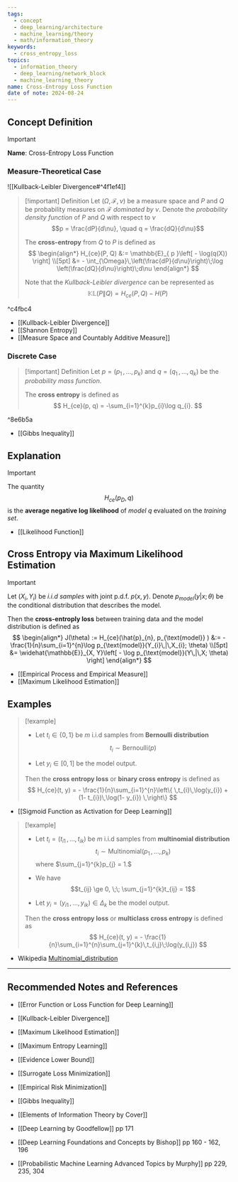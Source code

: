 ```yaml
---
tags:
  - concept
  - deep_learning/architecture
  - machine_learning/theory
  - math/information_theory
keywords:
  - cross_entropy_loss
topics:
  - information_theory
  - deep_learning/network_block
  - machine_learning_theory
name: Cross-Entropy Loss Function
date of note: 2024-08-24
---
```


## Concept Definition

>[!important]
>**Name**: Cross-Entropy Loss Function

### Measure-Theoretical Case

![[Kullback-Leibler Divergence#^4f1ef4]]


>[!important] Definition
>Let $(\Omega, \mathscr{F}, \nu)$ be a measure space and $P$ and  $Q$ be probability measures on $\mathscr{F}$ *dominated by* $\nu$. Denote the *probability density function* of $P$ and $Q$ with respect to $\nu$ $$p = \frac{dP}{d\nu}, \quad q = \frac{dQ}{d\nu}$$
>
>The **cross-entropy** from $Q$ to $P$ is defined as 
>$$
>\begin{align*}
>H_{ce}(P, Q) &:= \mathbb{E}_{ p }\left[  - \log(q(X)) \right] \\[5pt]
>&= - \int_{\Omega}\,\left(\frac{dP}{d\nu}\right)\;\log \left(\frac{dQ}{d\nu}\right)\;d\nu
\end{align*}
>$$
>
>Note that the *Kullback-Leibler divergence* can be represented as 
>$$
>\mathbb{KL}\left( P \left\|\right. Q \right) = H_{ce}(P, Q) - H(P)
>$$

^c4fbc4

- [[Kullback-Leibler Divergence]]
- [[Shannon Entropy]]
- [[Measure Space and Countably Additive Measure]]

### Discrete Case

>[!important] Definition
>Let $p = (p_{1} \,{,}\ldots{,}\,p_{k})$ and $q= (q_{1} \,{,}\ldots{,}\,q_{k})$ be the *probability mass function*. 
>
>The **cross entropy** is defined as 
>$$
>H_{ce}(p, q) = -\sum_{i=1}^{k}p_{i}\log q_{i}.
>$$ 

^8e6b5a

- [[Gibbs Inequality]]

## Explanation

>[!important]
>The quantity $$H_{ce}(p_{D}, q)$$ is the **average negative log likelihood** of *model* $q$ evaluated on the *training set*.

- [[Likelihood Function]]


## Cross Entropy via Maximum Likelihood Estimation

>[!important]
>Let $(X_{i}, Y_{i})$ be *i.i.d samples* with joint p.d.f. $p(x, y)$.  Denote $p_{model}(y|x; \theta)$ be the conditional distribution that describes the model.  
>
>Then the **cross-entroply loss** between training data and the model distribution is defined as 
>$$
>\begin{align*}
>J(\theta) := H_{ce}(\hat{p}_{n}, p_{\text{model}} ) &:= -\frac{1}{n}\sum_{i=1}^{n}\log p_{\text{model}}(Y_{i}\,|\,X_{i}; \theta) \\[5pt]
>&= \widehat{\mathbb{E}}_{X, Y}\left[ - \log p_{\text{model}}(Y\,|\,X; \theta)  \right]
>\end{align*}
>$$

- [[Empirical Process and Empirical Measure]]
- [[Maximum Likelihood Estimation]]

## Examples

>[!example]
>- Let $t_{i} \in \{ 0, 1 \}$ be $m$ i.i.d samples from **Bernoulli distribution** $$t_{i} \sim \text{Bernoulli}(p)$$
>
>  
>- Let $y_{i} \in [0, 1]$ be the model output.
>
>Then the **cross entropy loss** or **binary cross entropy** is defined as
>$$
>H_{ce}(t, y) = - \frac{1}{n}\sum_{i=1}^{n}\left\{ \,t_{i}\,\log(y_{i}) + (1- t_{i})\,\log(1- y_{i}) \,\right\} 
>$$

- [[Sigmoid Function as Activation for Deep Learning]]


>[!example]
>- Let $t_{i} = (t_{i1} \,{,}\ldots{,}\,t_{ik})$ be $m$ i.i.d samples from **multinomial distribution** $$t_{i} \sim \text{Multinomial}(p_{1} \,{,}\ldots{,}\,p_{k})$$ where $\sum_{j=1}^{k}p_{j} = 1.$ 
>- We have $$t_{ij} \ge 0, \;\; \sum_{j=1}^{k}t_{ij} = 1$$
>  
>- Let $y_{i} = (y_{i1} \,{,}\ldots{,}\,y_{ik})\in \Delta_{k}$ be the model output.
>
>Then the **cross entropy loss** or **multiclass cross entropy** is defined as
>$$
>H_{ce}(t, y) = - \frac{1}{n}\sum_{i=1}^{n}\sum_{j=1}^{k}\,t_{i,j}\;\log(y_{i,j})
>$$
  
- Wikipedia [Multinomial_distribution](https://en.wikipedia.org/wiki/Multinomial_distribution)






-----------
##  Recommended Notes and References


- [[Error Function or Loss Function for Deep Learning]]

- [[Kullback-Leibler Divergence]]
- [[Maximum Likelihood Estimation]]
- [[Maximum Entropy Learning]]
- [[Evidence Lower Bound]]
- [[Surrogate Loss Minimization]]
- [[Empirical Risk Minimization]]
- [[Gibbs Inequality]]


- [[Elements of Information Theory by Cover]]
- [[Deep Learning by Goodfellow]] pp 171
- [[Deep Learning Foundations and Concepts by Bishop]] pp 160 - 162, 196
- [[Probabilistic Machine Learning Advanced Topics by Murphy]] pp 229, 235, 304